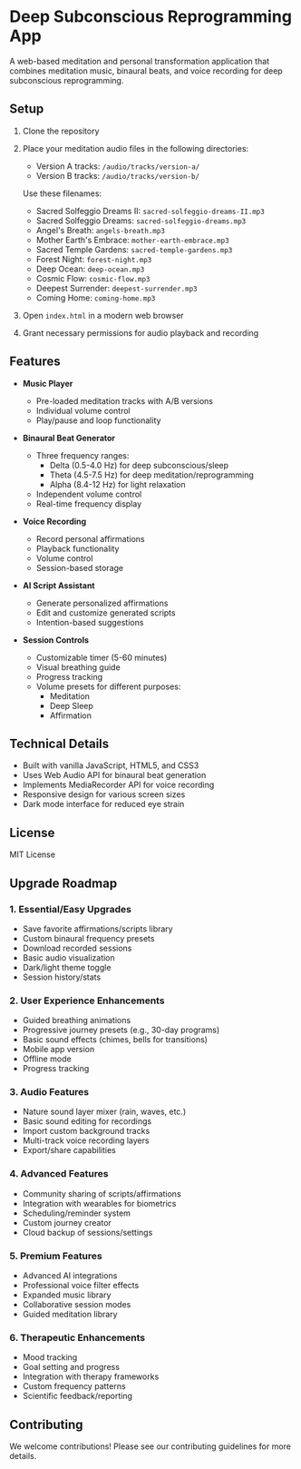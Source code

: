 # Deep Subconscious Reprogramming App

A web-based meditation and personal transformation application that combines meditation music, binaural beats, and voice recording for deep subconscious reprogramming.

## Setup

1. Clone the repository
2. Place your meditation audio files in the following directories:
   - Version A tracks: `/audio/tracks/version-a/`
   - Version B tracks: `/audio/tracks/version-b/`

   Use these filenames:
   - Sacred Solfeggio Dreams II: `sacred-solfeggio-dreams-II.mp3`
   - Sacred Solfeggio Dreams: `sacred-solfeggio-dreams.mp3`
   - Angel's Breath: `angels-breath.mp3`
   - Mother Earth's Embrace: `mother-earth-embrace.mp3`
   - Sacred Temple Gardens: `sacred-temple-gardens.mp3`
   - Forest Night: `forest-night.mp3`
   - Deep Ocean: `deep-ocean.mp3`
   - Cosmic Flow: `cosmic-flow.mp3`
   - Deepest Surrender: `deepest-surrender.mp3`
   - Coming Home: `coming-home.mp3`

3. Open `index.html` in a modern web browser
4. Grant necessary permissions for audio playback and recording

## Features

- **Music Player**
  - Pre-loaded meditation tracks with A/B versions
  - Individual volume control
  - Play/pause and loop functionality

- **Binaural Beat Generator**
  - Three frequency ranges:
    - Delta (0.5-4.0 Hz) for deep subconscious/sleep
    - Theta (4.5-7.5 Hz) for deep meditation/reprogramming
    - Alpha (8.4-12 Hz) for light relaxation
  - Independent volume control
  - Real-time frequency display

- **Voice Recording**
  - Record personal affirmations
  - Playback functionality
  - Volume control
  - Session-based storage

- **AI Script Assistant**
  - Generate personalized affirmations
  - Edit and customize generated scripts
  - Intention-based suggestions

- **Session Controls**
  - Customizable timer (5-60 minutes)
  - Visual breathing guide
  - Progress tracking
  - Volume presets for different purposes:
    - Meditation
    - Deep Sleep
    - Affirmation

## Technical Details

- Built with vanilla JavaScript, HTML5, and CSS3
- Uses Web Audio API for binaural beat generation
- Implements MediaRecorder API for voice recording
- Responsive design for various screen sizes
- Dark mode interface for reduced eye strain

## License

MIT License

## Upgrade Roadmap

### 1. Essential/Easy Upgrades
- Save favorite affirmations/scripts library
- Custom binaural frequency presets
- Download recorded sessions
- Basic audio visualization
- Dark/light theme toggle
- Session history/stats

### 2. User Experience Enhancements
- Guided breathing animations
- Progressive journey presets (e.g., 30-day programs)
- Basic sound effects (chimes, bells for transitions)
- Mobile app version
- Offline mode
- Progress tracking

### 3. Audio Features
- Nature sound layer mixer (rain, waves, etc.)
- Basic sound editing for recordings
- Import custom background tracks
- Multi-track voice recording layers
- Export/share capabilities

### 4. Advanced Features
- Community sharing of scripts/affirmations
- Integration with wearables for biometrics
- Scheduling/reminder system
- Custom journey creator
- Cloud backup of sessions/settings

### 5. Premium Features
- Advanced AI integrations
- Professional voice filter effects
- Expanded music library
- Collaborative session modes
- Guided meditation library

### 6. Therapeutic Enhancements
- Mood tracking
- Goal setting and progress
- Integration with therapy frameworks
- Custom frequency patterns
- Scientific feedback/reporting

## Contributing

We welcome contributions! Please see our contributing guidelines for more details.
